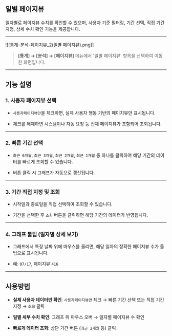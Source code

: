 ## 일별 페이지뷰

일자별로 페이지뷰 수치를 확인할 수 있으며, 사용자 기준 필터링, 기간 선택, 직접 기간 지정, 상세 수치 확인 기능을 제공합니다.

---

![[통계-분석-페이지뷰_2(일별 페이지뷰).png]]

> **[통계] → [분석] → [페이지뷰]** 메뉴에서 '일별 페이지뷰' 항목을 선택하여 이동한 화면입니다.

---

## 기능 설명

### 1. 사용자 페이지뷰 선택

- `사용자페이지뷰만`을 체크하면, 실제 사용자 행동 기반의 페이지뷰만 표시됩니다.
    
- 체크를 해제하면 시스템이나 자동 요청 등 전체 페이지뷰가 포함되어 조회됩니다.
    

---

### 2. 빠른 기간 선택

- `최근 6개월`, `최근 3개월`, `최근 2개월`, `최근 1개월` 중 하나를 클릭하여 해당 기간의 데이터를 빠르게 조회할 수 있습니다.
    
- 버튼 클릭 시 그래프가 자동으로 갱신됩니다.
    

---

### 3. 기간 직접 지정 및 조회

- 시작일과 종료일을 직접 선택하여 조회할 수 있습니다.
    
- 기간을 선택한 후 `조회` 버튼을 클릭하면 해당 기간의 데이터가 반영됩니다.
    

---

### 4. 그래프 툴팁 (일자별 상세 보기)

- 그래프에서 특정 날짜 위에 마우스를 올리면, 해당 일자의 정확한 페이지뷰 수가 툴팁으로 표시됩니다.
    
- 예: `07/17`, 페이지뷰 `416`
    

---

## 사용방법

- **실제 사용자 데이터만 확인**: `사용자페이지뷰만` 체크 → 빠른 기간 선택 또는 직접 기간 지정 → `조회` 클릭
    
- **일별 세부 수치 확인**: 그래프 위 마우스 오버 → 일자별 페이지뷰 수 확인
    
- **빠르게 데이터 조회**: 상단 기간 버튼 (`최근 2개월` 등) 클릭